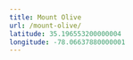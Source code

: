 ```yaml
---
title: Mount Olive
url: /mount-olive/
latitude: 35.196553200000004
longitude: -78.06637880000001
---
```

